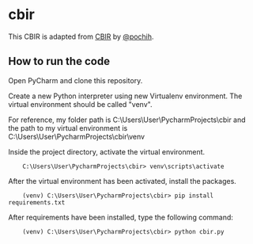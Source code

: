 # cbir

This CBIR is adapted from [CBIR](https://github.com/pochih/CBIR) by [@pochih](https://github.com/pochih).

## How to run the code

Open PyCharm and clone this repository.

Create a new Python interpreter using new Virtualenv environment. The virtual environment should be called "venv".

For reference, my folder path is C:\Users\User\PycharmProjects\cbir
and the path to my virtual environment is C:\Users\User\PycharmProjects\cbir\venv

Inside the project directory, activate the virtual environment.

        C:\Users\User\PycharmProjects\cbir> venv\scripts\activate

After the virtual environment has been activated, install the packages.

        (venv) C:\Users\User\PycharmProjects\cbir> pip install requirements.txt

After requirements have been installed, type the following command:

        (venv) C:\Users\User\PycharmProjects\cbir> python cbir.py
